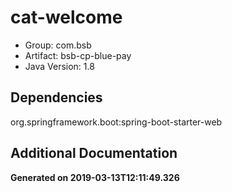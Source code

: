 # cat-welcome
 
* Group: com.bsb
* Artifact: bsb-cp-blue-pay
* Java Version: 1.8
 
 
## Dependencies
 
org.springframework.boot:spring-boot-starter-web
 
## Additional Documentation



**Generated on 2019-03-13T12:11:49.326**
